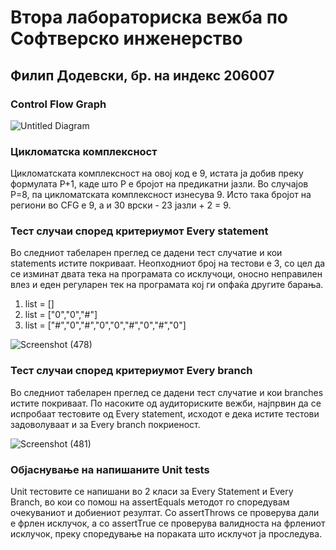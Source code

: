 # Втора лабораториска вежба по Софтверско инженерство
## Филип Додевски, бр. на индекс 206007

### Control Flow Graph

![Untitled Diagram](https://user-images.githubusercontent.com/102929539/171307346-c48a1851-5009-4149-9f47-c599d0ea76f0.jpg)


### Цикломатска комплексност
Цикломатската комплексност на овој код е 9, истата ја добив преку формулата P+1, каде што P е бројот на предикатни јазли. Во случајoв P=8, па цикломатската комплексност изнесува 9. Исто така бројот на региони во CFG е 9, а и 30 врски - 23 јазли + 2 = 9.

### Тест случаи според критериумот Every statement
Во следниот табеларен преглед се дадени тест случатие и кои statements истите покриваат. 
Неопходниот број на тестови е 3, со цел да се изминат двата тека на програмата со исклучоци, оносно неправилен влез и еден регуларен тек на програмата кој ги опфаќа другите барања.

  1. list = []	
  2. list = ["0","0","#"]	
  3. list = ["#","0","#","0","0","#","0","#","0"]
  
![Screenshot (478)](https://user-images.githubusercontent.com/102929539/170836508-a6c1771e-cf4c-413e-8e18-935336973ab0.png)


### Тест случаи според критериумот Every branch
Во следниот табеларен преглед се дадени тест случатие и кои branches истите покриваат. 
По насоките од аудиториските вежби, најпрвин да се испробаат тестовите од Every statement, исходот е дека истите тестови задоволуваат и за Every branch покриеност.

![Screenshot (481)](https://user-images.githubusercontent.com/102929539/171307655-b22bfcb8-e1b4-4f15-b39e-79785c0dd0c0.png)


### Објаснување на напишаните Unit tests
Unit тестовите се напишани во 2 класи за Every Statement и Every Branch, во кои со помош на assertEquals методот го споредувам очекуваниот и добиениот резултат. Со assertThrows се проверува дали е фрлен исклучок, а со assertTrue се проверува валидноста на фрлениот исклучок, преку споредување на пораката што исклучот ја проследува.
